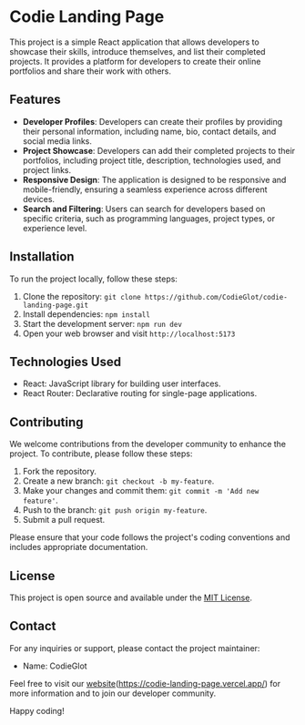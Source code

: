 # Codie Landing Page

This project is a simple React application that allows developers to showcase their skills, introduce themselves, and list their completed projects. It provides a platform for developers to create their online portfolios and share their work with others.

## Features

- **Developer Profiles**: Developers can create their profiles by providing their personal information, including name, bio, contact details, and social media links.
- **Project Showcase**: Developers can add their completed projects to their portfolios, including project title, description, technologies used, and project links.
- **Responsive Design**: The application is designed to be responsive and mobile-friendly, ensuring a seamless experience across different devices.
- **Search and Filtering**: Users can search for developers based on specific criteria, such as programming languages, project types, or experience level.

## Installation

To run the project locally, follow these steps:

1. Clone the repository: `git clone https://github.com/CodieGlot/codie-landing-page.git`
2. Install dependencies: `npm install`
3. Start the development server: `npm run dev`
4. Open your web browser and visit `http://localhost:5173`

## Technologies Used

- React: JavaScript library for building user interfaces.
- React Router: Declarative routing for single-page applications.

## Contributing

We welcome contributions from the developer community to enhance the project. To contribute, please follow these steps:

1. Fork the repository.
2. Create a new branch: `git checkout -b my-feature`.
3. Make your changes and commit them: `git commit -m 'Add new feature'`.
4. Push to the branch: `git push origin my-feature`.
5. Submit a pull request.

Please ensure that your code follows the project's coding conventions and includes appropriate documentation.

## License

This project is open source and available under the [MIT License](https://opensource.org/licenses/MIT).

## Contact

For any inquiries or support, please contact the project maintainer:

- Name: CodieGlot

Feel free to visit our [website](CodieLandingPage)(https://codie-landing-page.vercel.app/) for more information and to join our developer community.

Happy coding!
